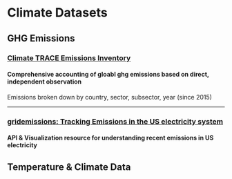 # Climate Datasets

## GHG Emissions
### [Climate TRACE Emissions Inventory](https://www.climatetrace.org/inventory)
#### Comprehensive accounting of gloabl ghg emissions based on direct, independent observation
Emissions broken down by country, sector, subsector, year (since 2015)

---

### [gridemissions: Tracking Emissions in the US electricity system](https://github.com/jdechalendar/gridemissions/)
#### API & Visualization resource for understanding recent emissions in US electricity


## Temperature & Climate Data

